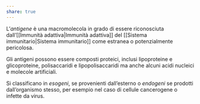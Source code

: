 ```yaml
---
share: true
---
```

L’*antigene* è una macromolecola in grado di essere riconosciuta dall’[[Immunità adattiva|Immunità adattiva]] del [[Sistema immunitario|Sistema immunitario]] come estranea o potenzialmente pericolosa.

Gli antigeni possono essere composti proteici, inclusi lipoproteine e glicoproteine, polisaccaridi e lipopolisaccaridi ma anche alcuni acidi nucleici e molecole artificiali.

Si classificano in *esogeni*, se provenienti dall’esterno o *endogeni* se prodotti dall’organismo stesso, per esempio nel caso di cellule cancerogene o infette da virus.